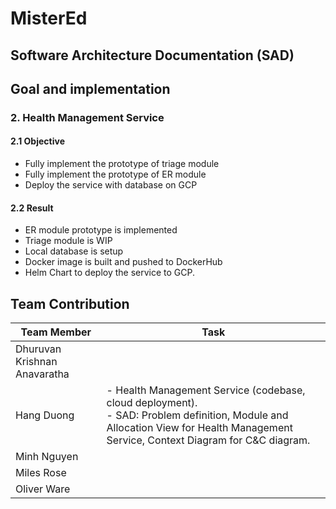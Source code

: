 # MisterEd

## Software Architecture Documentation (SAD)

## Goal and implementation

### 2. Health Management Service
#### 2.1 Objective
- Fully implement the prototype of triage module
- Fully implement the prototype of ER module
- Deploy the service with database on GCP
#### 2.2 Result
- ER module prototype is implemented
- Triage module is WIP
- Local database is setup
- Docker image is built and pushed to DockerHub
- Helm Chart to deploy the service to GCP.

## Team Contribution
| Team Member                  | Task                                                                                                                                                                     |
|------------------------------|--------------------------------------------------------------------------------------------------------------------------------------------------------------------------|
| Dhuruvan Krishnan Anavaratha | |
| Hang Duong                   | - Health Management Service (codebase, cloud deployment). </br> - SAD: Problem definition, Module and Allocation View for Health Management Service, Context Diagram for C&C diagram.|
|  Minh Nguyen                 | |
| Miles Rose                   | |
| Oliver Ware                  | |
                                                       